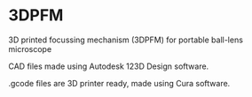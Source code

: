 # 3DPFM
3D printed focussing mechanism (3DPFM) for portable ball-lens microscope

CAD files made using Autodesk 123D Design software.

.gcode files are 3D printer ready, made using Cura software.
